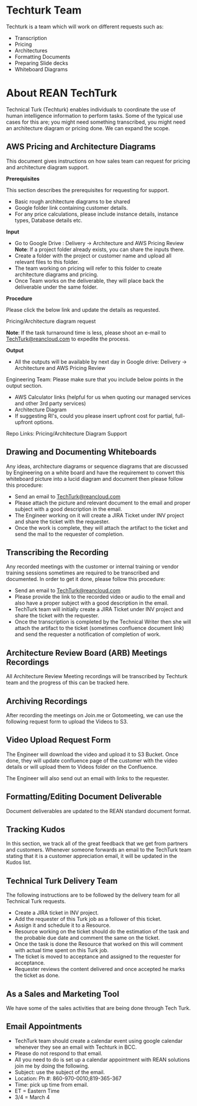 # Techturk Team

Techturk is a team which will work on different requests such as:
- Transcription
- Pricing
- Architectures
- Formatting Documents
- Preparing Slide decks
- Whiteboard Diagrams

# About REAN TechTurk

Technical Turk (Techturk) enables individuals to coordinate the use of human intelligence information to perform tasks. Some of the typical use cases for this are; you might need something transcribed, you might need an architecture diagram or pricing done. We can expand the scope. 

## AWS Pricing and Architecture Diagrams

This document gives instructions on how sales team can request for pricing and architecture diagram support. 

**Prerequisites**

This section describes the prerequisites for requesting for support. 
- Basic rough architecture diagrams to be shared
- Google folder link containing customer details.
- For any price calculations, please include instance details, instance types, Database details etc.

**Input**

- Go to Google Drive : Delivery -> Architecture and AWS Pricing Review  
  **Note**: If a project folder already exists, you can share the inputs there.
- Create a folder with the project or customer name and upload all relevant files to this folder.
- The team working on pricing will refer to this folder to create architecture diagrams and pricing.
- Once Team works on the deliverable, they will place back the deliverable under the same folder.

**Procedure**

Please click the below link and update the details as requested.

Pricing/Architecture diagram request 

**Note**: If the task turnaround time is less, please shoot an e-mail to TechTurk@reancloud.com to expedite the process.

**Output**

- All the outputs will be available by next day in Google drive: Delivery -> Architecture and AWS Pricing Review

Engineering Team: Please make sure that you include below points in the output section.
- AWS Calculator links (helpful for us when quoting our managed services and other 3rd party services)
- Architecture Diagram 
- If suggesting RI's, could you please insert upfront cost for partial, full-upfront options.

Repo Links: Pricing/Architecture Diagram Support

## Drawing and Documenting Whiteboards

Any ideas, architecture diagrams or sequence diagrams that are discussed by Engineering on a white board and have the requirement to convert this whiteboard picture into a lucid diagram and document then please follow this procedure:
- Send an email to TechTurk@reancloud.com
- Please attach the picture and relevant document to the email and proper subject with a good description in the email.
- The Engineer working on it will create a JIRA Ticket under INV project and share the ticket with the requester.
- Once the work is complete, they will attach the artifact to the ticket and send the mail to the requester of completion.

## Transcribing the Recording

Any recorded meetings with the customer or internal training or vendor training sessions sometimes are required to be transcribed and documented. In order to get it done, please follow this procedure:
- Send an email to TechTurk@reancloud.com
- Please provide the link to the recorded video or audio to the email and also have a proper subject with a good description in the email.
- TechTurk team will initially create a JIRA Ticket under INV project and share the ticket with the requester.
- Once the transcription is completed by the Technical Writer then she will attach the artifact to the ticket (sometimes confluence document link) and send the requester a notification of completion of work.

## Architecture Review Board (ARB) Meetings Recordings

All Architecture Review Meeting recordings will be transcribed by Techturk team and the progress of this can be tracked here.

## Archiving Recordings

After recording the meetings on Join.me or Gotomeeting, we can use the following request form to upload the Videos to S3.

## Video Upload Request Form

The Engineer will download the video and upload it to S3 Bucket. Once done, they will update confluence page of the customer with the video details or will upload them to Videos folder on the Confluence. 

The Engineer will also send out an email with links to the requester.

## Formatting/Editing Document Deliverable

Document deliverables are updated to the REAN standard document format. 

## Tracking Kudos

In this section, we track all of the great feedback that we get from partners and customers.
Whenever someone forwards an email to the TechTurk team stating that it is a customer appreciation email, it will be updated in the Kudos list.

## Technical Turk Delivery Team

The following instructions are to be followed by the delivery team for all Technical Turk requests. 
- Create a JIRA ticket in INV project.
- Add the requester of this Turk job as a follower of this ticket.
- Assign it and schedule it to a Resource.
- Resource working on the ticket should do the estimation of the task and the probable due date and comment the same on the ticket.
- Once the task is done the Resource that worked on this will comment with actual time spent on this Turk job.
- The ticket is moved to acceptance and assigned to the requester for acceptance.
- Requester reviews the content delivered and once accepted he marks the ticket as done.

## As a Sales and Marketing Tool

We have some of the sales activities that are being done through Tech Turk.

## Email Appointments

- TechTurk team should create a calendar event using google calendar whenever they see an email with Techturk in BCC. 
- Please do not respond to that email. 
- All you need to do is set up a calendar appointment with REAN solutions join me by doing the following. 
- Subject: use the subject of the email. 
- Location: Ph #: 860-970-0010;819-365-367
- Time: pick up time from email. 
- ET = Eastern Time
- 3/4 = March 4
